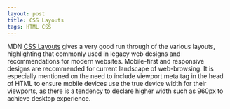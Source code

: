 ```yaml
---
layout: post
title: CSS Layouts
tags: HTML CSS
---
```


MDN [CSS Layouts](https://developer.mozilla.org/en-US/docs/Learn/CSS/CSS_layout) gives a very good run through of the various layouts, highlighting that commonly used in legacy web designs and recommendations for modern websites. Mobile-first and responsive designs are recommended for current landscape of web-browsing. It is especially mentioned on the need to include viewport meta tag in the head of HTML to ensure mobile devices use the true device width for their viewports, as there is a tendency to declare higher width such as 960px to achieve desktop experience. 